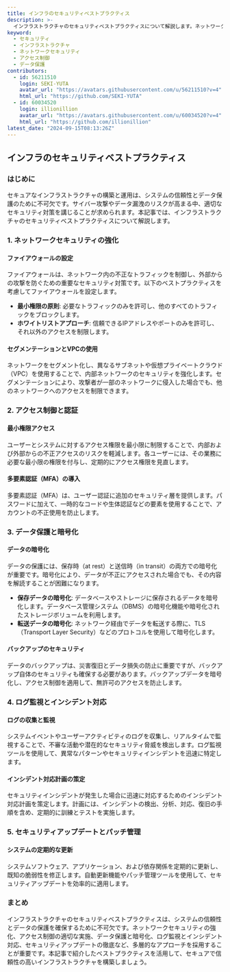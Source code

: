 ```yaml
---
title: インフラのセキュリティベストプラクティス
description: >-
  インフラストラクチャのセキュリティベストプラクティスについて解説します。ネットワークセキュリティ、アクセス制御、データ保護など、セキュアなインフラ構築のための重要なポイントを紹介します。
keyword:
  - セキュリティ
  - インフラストラクチャ
  - ネットワークセキュリティ
  - アクセス制御
  - データ保護
contributors:
  - id: 56211510
    login: SEKI-YUTA
    avatar_url: "https://avatars.githubusercontent.com/u/56211510?v=4"
    html_url: "https://github.com/SEKI-YUTA"
  - id: 60034520
    login: illionillion
    avatar_url: "https://avatars.githubusercontent.com/u/60034520?v=4"
    html_url: "https://github.com/illionillion"
latest_date: "2024-09-15T08:13:26Z"
---
```


## インフラのセキュリティベストプラクティス

### はじめに

セキュアなインフラストラクチャの構築と運用は、システムの信頼性とデータ保護のために不可欠です。サイバー攻撃やデータ漏洩のリスクが高まる中、適切なセキュリティ対策を講じることが求められます。本記事では、インフラストラクチャのセキュリティベストプラクティスについて解説します。

### 1. ネットワークセキュリティの強化

#### ファイアウォールの設定

ファイアウォールは、ネットワーク内の不正なトラフィックを制御し、外部からの攻撃を防ぐための重要なセキュリティ対策です。以下のベストプラクティスを考慮してファイアウォールを設定します。

- **最小権限の原則**: 必要なトラフィックのみを許可し、他のすべてのトラフィックをブロックします。
- **ホワイトリストアプローチ**: 信頼できるIPアドレスやポートのみを許可し、それ以外のアクセスを制限します。

#### セグメンテーションとVPCの使用

ネットワークをセグメント化し、異なるサブネットや仮想プライベートクラウド（VPC）を使用することで、内部ネットワークのセキュリティを強化します。セグメンテーションにより、攻撃者が一部のネットワークに侵入した場合でも、他のネットワークへのアクセスを制限できます。

### 2. アクセス制御と認証

#### 最小権限アクセス

ユーザーとシステムに対するアクセス権限を最小限に制限することで、内部および外部からの不正アクセスのリスクを軽減します。各ユーザーには、その業務に必要な最小限の権限を付与し、定期的にアクセス権限を見直します。

#### 多要素認証（MFA）の導入

多要素認証（MFA）は、ユーザー認証に追加のセキュリティ層を提供します。パスワードに加えて、一時的なコードや生体認証などの要素を使用することで、アカウントの不正使用を防止します。

### 3. データ保護と暗号化

#### データの暗号化

データの保護には、保存時（at rest）と送信時（in transit）の両方での暗号化が重要です。暗号化により、データが不正にアクセスされた場合でも、その内容を解読することが困難になります。

- **保存データの暗号化**: データベースやストレージに保存されるデータを暗号化します。データベース管理システム（DBMS）の暗号化機能や暗号化されたストレージボリュームを利用します。
- **転送データの暗号化**: ネットワーク経由でデータを転送する際に、TLS（Transport Layer Security）などのプロトコルを使用して暗号化します。

#### バックアップのセキュリティ

データのバックアップは、災害復旧とデータ損失の防止に重要ですが、バックアップ自体のセキュリティも確保する必要があります。バックアップデータを暗号化し、アクセス制御を適用して、無許可のアクセスを防止します。

### 4. ログ監視とインシデント対応

#### ログの収集と監視

システムイベントやユーザーアクティビティのログを収集し、リアルタイムで監視することで、不審な活動や潜在的なセキュリティ脅威を検出します。ログ監視ツールを使用して、異常なパターンやセキュリティインシデントを迅速に特定します。

#### インシデント対応計画の策定

セキュリティインシデントが発生した場合に迅速に対応するためのインシデント対応計画を策定します。計画には、インシデントの検出、分析、対応、復旧の手順を含め、定期的に訓練とテストを実施します。

### 5. セキュリティアップデートとパッチ管理

#### システムの定期的な更新

システムソフトウェア、アプリケーション、および依存関係を定期的に更新し、既知の脆弱性を修正します。自動更新機能やパッチ管理ツールを使用して、セキュリティアップデートを効率的に適用します。

### まとめ

インフラストラクチャのセキュリティベストプラクティスは、システムの信頼性とデータの保護を確保するために不可欠です。ネットワークセキュリティの強化、アクセス制御の適切な実施、データ保護と暗号化、ログ監視とインシデント対応、セキュリティアップデートの徹底など、多層的なアプローチを採用することが重要です。本記事で紹介したベストプラクティスを活用して、セキュアで信頼性の高いインフラストラクチャを構築しましょう。

